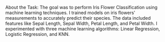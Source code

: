 About the Task:
The goal was to perform Iris Flower Classification using machine learning techniques. I trained models on iris flowers' measurements to accurately predict their species. The data included features like Sepal Length, Sepal Width, Petal Length, and Petal Width. I experimented with three machine learning algorithms: Linear Regression, Logistic Regression, and KNN.
